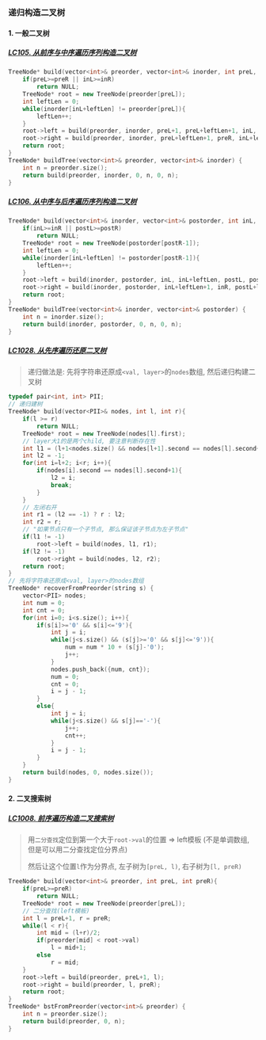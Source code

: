 ### 递归构造二叉树

#### 1. 一般二叉树
##### [LC105. 从前序与中序遍历序列构造二叉树](/workspace/105.%E4%BB%8E%E5%89%8D%E5%BA%8F%E4%B8%8E%E4%B8%AD%E5%BA%8F%E9%81%8D%E5%8E%86%E5%BA%8F%E5%88%97%E6%9E%84%E9%80%A0%E4%BA%8C%E5%8F%89%E6%A0%91.cpp)

```CPP
TreeNode* build(vector<int>& preorder, vector<int>& inorder, int preL, int preR, int inL, int inR){
    if(preL>=preR || inL>=inR)
        return NULL;
    TreeNode* root = new TreeNode(preorder[preL]);
    int leftLen = 0;
    while(inorder[inL+leftLen] != preorder[preL]){
        leftLen++;
    }
    root->left = build(preorder, inorder, preL+1, preL+leftLen+1, inL, inL+leftLen);
    root->right = build(preorder, inorder, preL+leftLen+1, preR, inL+leftLen+1, inR);
    return root;
}
TreeNode* buildTree(vector<int>& preorder, vector<int>& inorder) {
    int n = preorder.size();
    return build(preorder, inorder, 0, n, 0, n);
}
```


##### [LC106. 从中序与后序遍历序列构造二叉树](/workspace/106.%E4%BB%8E%E4%B8%AD%E5%BA%8F%E4%B8%8E%E5%90%8E%E5%BA%8F%E9%81%8D%E5%8E%86%E5%BA%8F%E5%88%97%E6%9E%84%E9%80%A0%E4%BA%8C%E5%8F%89%E6%A0%91.cpp)

```CPP
TreeNode* build(vector<int>& inorder, vector<int>& postorder, int inL, int inR, int postL, int postR){
    if(inL>=inR || postL>=postR)
        return NULL;
    TreeNode* root = new TreeNode(postorder[postR-1]);
    int leftLen = 0;
    while(inorder[inL+leftLen] != postorder[postR-1]){
        leftLen++;
    }
    root->left = build(inorder, postorder, inL, inL+leftLen, postL, postL+leftLen);
    root->right = build(inorder, postorder, inL+leftLen+1, inR, postL+leftLen, postR-1);
    return root;
}
TreeNode* buildTree(vector<int>& inorder, vector<int>& postorder) {
    int n = inorder.size();
    return build(inorder, postorder, 0, n, 0, n);
}
```


##### [LC1028. 从先序遍历还原二叉树](/workspace/1028.%E4%BB%8E%E5%85%88%E5%BA%8F%E9%81%8D%E5%8E%86%E8%BF%98%E5%8E%9F%E4%BA%8C%E5%8F%89%E6%A0%91.cpp)

> 递归做法是: 先将字符串还原成`<val, layer>`的`nodes`数组, 然后递归构建二叉树

```CPP
typedef pair<int, int> PII;
// 递归建树
TreeNode* build(vector<PII>& nodes, int l, int r){
    if(l >= r)
        return NULL;
    TreeNode* root = new TreeNode(nodes[l].first);
    // layer大1的是两个child, 要注意判断存在性
    int l1 = (l+1<nodes.size() && nodes[l+1].second == nodes[l].second+1) ? l+1: -1;
    int l2 = -1;
    for(int i=l+2; i<r; i++){
        if(nodes[i].second == nodes[l].second+1){
            l2 = i;
            break;
        }
    }
    // 左闭右开
    int r1 = (l2 == -1) ? r : l2;
    int r2 = r;
    // "如果节点只有一个子节点, 那么保证该子节点为左子节点"
    if(l1 != -1)
        root->left = build(nodes, l1, r1);
    if(l2 != -1)
        root->right = build(nodes, l2, r2);
    return root;
}
// 先将字符串还原成<val, layer>的nodes数组
TreeNode* recoverFromPreorder(string s) {
    vector<PII> nodes;
    int num = 0;
    int cnt = 0;
    for(int i=0; i<s.size(); i++){
        if(s[i]>='0' && s[i]<='9'){
            int j = i;
            while(j<s.size() && (s[j]>='0' && s[j]<='9')){
                num = num * 10 + (s[j]-'0');
                j++;
            }
            nodes.push_back({num, cnt});
            num = 0;
            cnt = 0;
            i = j - 1;
        }
        else{
            int j = i;
            while(j<s.size() && s[j]=='-'){
                j++;
                cnt++;
            }
            i = j - 1;
        }
    }
    return build(nodes, 0, nodes.size());
}
```


#### 2. 二叉搜索树

##### [LC1008. 前序遍历构造二叉搜索树](/workspace/1008.%E5%89%8D%E5%BA%8F%E9%81%8D%E5%8E%86%E6%9E%84%E9%80%A0%E4%BA%8C%E5%8F%89%E6%90%9C%E7%B4%A2%E6%A0%91.cpp)

> 用`二分查找`定位到第一个大于`root->val`的位置 => left模板 (不是单调数组, 但是可以用二分查找定位分界点)
>
> 然后让这个位置`l`作为分界点, 左子树为`[preL, l)`, 右子树为`[l, preR)`

```CPP
TreeNode* build(vector<int>& preorder, int preL, int preR){
    if(preL>=preR)
        return NULL;
    TreeNode* root = new TreeNode(preorder[preL]);
    // 二分查找(left模板)
    int l = preL+1, r = preR;
    while(l < r){
        int mid = (l+r)/2;
        if(preorder[mid] < root->val)
            l = mid+1;
        else
            r = mid;
    }
    root->left = build(preorder, preL+1, l);
    root->right = build(preorder, l, preR);
    return root;
}
TreeNode* bstFromPreorder(vector<int>& preorder) {
    int n = preorder.size();
    return build(preorder, 0, n);
}
```
